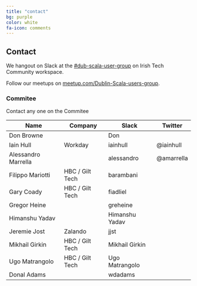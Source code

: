 ```yaml
---
title: "contact"
bg: purple
color: white
fa-icon: comments
---
```


## Contact

We hangout on Slack at the [#dub-scala-user-group](https://irishtechcommunity.slack.com/messages/CANJQ32KZ) on Irish Tech Community workspace.

Follow our meetups on [meetup.com/Dublin-Scala-users-group](https://www.meetup.com/Dublin-Scala-users-group).

### Commitee

Contact any one on the Commitee

| Name | Company | Slack | Twitter |
|------|---------|-------|---------|
| Don Browne | | Don | |
| Iain Hull  | Workday | iainhull | @iainhull |
| Alessandro Marrella | | alessandro | @amarrella |
| Filippo Mariotti | HBC / Gilt Tech | barambani | |
| Gary Coady  | HBC / Gilt Tech | fiadliel | |
| Gregor Heine  | | greheine | |
| Himanshu Yadav  | | Himanshu Yadav | |
| Jeremie Jost  | Zalando | jjst | |
| Mikhail Girkin  | HBC / Gilt Tech | Mikhail Girkin | |
| Ugo Matrangolo  | HBC / Gilt Tech | Ugo Matrangolo | |
| Donal Adams  | | wdadams | |
